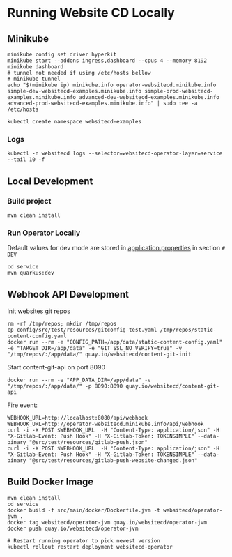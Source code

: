 # Running Website CD Locally

## Minikube

```shell
minikube config set driver hyperkit
minikube start --addons ingress,dashboard --cpus 4 --memory 8192
minikube dashboard
# tunnel not needed if using /etc/hosts bellow
# minikube tunnel
echo "$(minikube ip) minikube.info operator-websitecd.minikube.info simple-dev-websitecd-examples.minikube.info simple-prod-websitecd-examples.minikube.info advanced-dev-websitecd-examples.minikube.info advanced-prod-websitecd-examples.minikube.info" | sudo tee -a /etc/hosts

kubectl create namespace websitecd-examples
```

### Logs

```shell
kubectl -n websitecd logs --selector=websitecd-operator-layer=service --tail 10 -f
```

## Local Development

### Build project

```shell
mvn clean install
```

### Run Operator Locally
Default values for dev mode are stored in [application.properties](../../service/src/main/resources/application.properties)
in section `# DEV`

```shell
cd service
mvn quarkus:dev
```

## Webhook API Development

Init websites git repos

```shell
rm -rf /tmp/repos; mkdir /tmp/repos
cp config/src/test/resources/gitconfig-test.yaml /tmp/repos/static-content-config.yaml
docker run --rm -e "CONFIG_PATH=/app/data/static-content-config.yaml" -e "TARGET_DIR=/app/data" -e "GIT_SSL_NO_VERIFY=true" -v "/tmp/repos/:/app/data/" quay.io/websitecd/content-git-init
```

Start content-git-api on port 8090

```shell
docker run --rm -e "APP_DATA_DIR=/app/data" -v "/tmp/repos/:/app/data/" -p 8090:8090 quay.io/websitecd/content-git-api
```

Fire event:

```shell
WEBHOOK_URL=http://localhost:8080/api/webhook
WEBHOOK_URL=http://operator-websitecd.minikube.info/api/webhook
curl -i -X POST $WEBHOOK_URL  -H "Content-Type: application/json" -H "X-Gitlab-Event: Push Hook" -H "X-Gitlab-Token: TOKENSIMPLE" --data-binary "@src/test/resources/gitlab-push.json" 
curl -i -X POST $WEBHOOK_URL  -H "Content-Type: application/json" -H "X-Gitlab-Event: Push Hook" -H "X-Gitlab-Token: TOKENSIMPLE" --data-binary "@src/test/resources/gitlab-push-website-changed.json" 
```



## Build Docker Image

```shell
mvn clean install
cd service
docker build -f src/main/docker/Dockerfile.jvm -t websitecd/operator-jvm .
docker tag websitecd/operator-jvm quay.io/websitecd/operator-jvm
docker push quay.io/websitecd/operator-jvm

# Restart running operator to pick newest version
kubectl rollout restart deployment websitecd-operator
```
